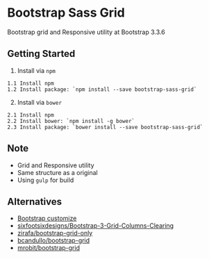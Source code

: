 # Bootstrap Sass Grid
Bootstrap grid and Responsive utility at Bootstrap 3.3.6

## Getting Started
1. Install via `npm`
```
1.1 Install npm
1.2 Install package: `npm install --save bootstrap-sass-grid`
```
2. Install via `bower`
```
2.1 Install npm
2.2 Install bower: `npm install -g bower`
2.3 Install package: `bower install --save bootstrap-sass-grid`
```

## Note
- Grid and Responsive utility
- Same structure as a original
- Using `gulp` for build

## Alternatives
- [Bootstrap customize](http://getbootstrap.com/customize/)
- [sixfootsixdesigns/Bootstrap-3-Grid-Columns-Clearing](https://github.com/sixfootsixdesigns/Bootstrap-3-Grid-Columns-Clearing)
- [zirafa/bootstrap-grid-only](https://github.com/zirafa/bootstrap-grid-only)
- [bcandullo/bootstrap-grid](https://github.com/bcandullo/bootstrap-grid)
- [mrobit/bootstrap-grid](https://github.com/mrobit/bootstrap-grid)
